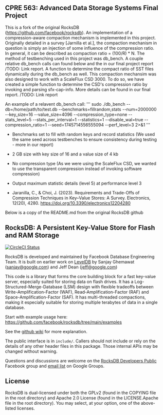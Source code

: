 ## CPRE 563: Advanced Data Storage Systems Final Project 
This is a fork of the original RocksDB (https://github.com/facebook/rocksdb).
An implementation of a compression-aware compaction mechanism is implemented in this project. Originally detailed in a survey [Jarnilla et al.], the compaction mechanism in question is simply an injection of some influence of the compression ratio. In general, it can be described as compaction ratio = (100/R) * N. The method of testbenching used in this project was db_bench. A couple relative db_bench calls can found below and the in our final project report /TODO: Link report. A function to determine the compact ratio of SST files dynamically during the db_bench as well. This compaction mechansim was also designed to work with a ScaleFlux CSD 3000. To do so, we have created a simple function to determine the CSD's compression ratio by invoking and parsing sfx-cap-info. More details can be found in our final report. /TODO: Link report

An example of a relavent db_bench call:
'''
sudo ./db_bench --db=/home/path/to/test.db --benchmarks=fillrandom,stats --num=2000000 --key_size=16 --value_size=4096 --compression_type=none --stats_level=5 --stats_per_interval=1 --statistics=1 --disable_wal=true --compression_ratio=1 --seed=1745714556555094 --perf_level=3 2>&1
'''
- Benchmarks set to fill with random keys and record statistics (We used the same seed across testbenches to ensure consistency during testing - more in our report)
- 2 GB size with key size of 16 and a value size of 4 kb
- No compression type (As we were using the ScaleFlux CSD, we wanted to use the transparent compression instead of invoking software compression)
- Output maximum statistic details (level 5) at performance level 3

- Jaranilla, C., & Choi, J. (2023). Requirements and Trade-Offs of Compression Techniques in Key–Value Stores: A Survey. Electronics, 12(20), 4280. https://doi.org/10.3390/electronics12204280 

Below is a copy of the README.md from the original RocksDB github



## RocksDB: A Persistent Key-Value Store for Flash and RAM Storage

[![CircleCI Status](https://circleci.com/gh/facebook/rocksdb.svg?style=svg)](https://circleci.com/gh/facebook/rocksdb)

RocksDB is developed and maintained by Facebook Database Engineering Team.
It is built on earlier work on [LevelDB](https://github.com/google/leveldb) by Sanjay Ghemawat (sanjay@google.com)
and Jeff Dean (jeff@google.com)

This code is a library that forms the core building block for a fast
key-value server, especially suited for storing data on flash drives.
It has a Log-Structured-Merge-Database (LSM) design with flexible tradeoffs
between Write-Amplification-Factor (WAF), Read-Amplification-Factor (RAF)
and Space-Amplification-Factor (SAF). It has multi-threaded compactions,
making it especially suitable for storing multiple terabytes of data in a
single database.

Start with example usage here: https://github.com/facebook/rocksdb/tree/main/examples

See the [github wiki](https://github.com/facebook/rocksdb/wiki) for more explanation.

The public interface is in `include/`.  Callers should not include or
rely on the details of any other header files in this package.  Those
internal APIs may be changed without warning.

Questions and discussions are welcome on the [RocksDB Developers Public](https://www.facebook.com/groups/rocksdb.dev/) Facebook group and [email list](https://groups.google.com/g/rocksdb) on Google Groups.

## License

RocksDB is dual-licensed under both the GPLv2 (found in the COPYING file in the root directory) and Apache 2.0 License (found in the LICENSE.Apache file in the root directory).  You may select, at your option, one of the above-listed licenses.
